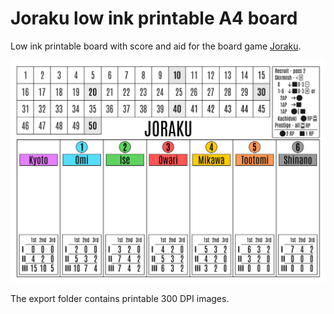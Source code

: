 # Joraku low ink printable A4 board

Low ink printable board with score and aid for the board game [Joraku](https://boardgamegeek.com/boardgame/180901/joraku).

![alt text](https://github.com/lostinthezone/joraku-board/blob/main/export/board.png?raw=true)

The export folder contains printable 300 DPI images.
